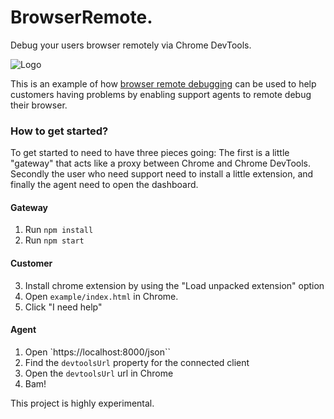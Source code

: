 BrowserRemote.
================

Debug your users browser remotely via Chrome DevTools.

![Logo](https://github.com/auchenberg/browser-remote/raw/master/explainer.png)


This is an example of how [browser remote debugging](https://remotedebug.org) can be used to help customers having problems by enabling support agents to remote debug their browser.

### How to get started?
To get started to need to have three pieces going: The first is a little "gateway" that acts like a proxy between Chrome and Chrome DevTools. Secondly the user who need support need to install a little extension, and finally the  agent need to open the dashboard.

#### Gateway
1. Run ``npm install``
2. Run ``npm start``

#### Customer
3. Install chrome extension by using the "Load unpacked extension" option
4. Open ``example/index.html`` in Chrome.
5. Click "I need help"

#### Agent
1. Open `https://localhost:8000/json``
2. Find the ``devtoolsUrl`` property for the connected client
3. Open the ``devtoolsUrl`` url in Chrome
4. Bam! 


This project is highly experimental.
